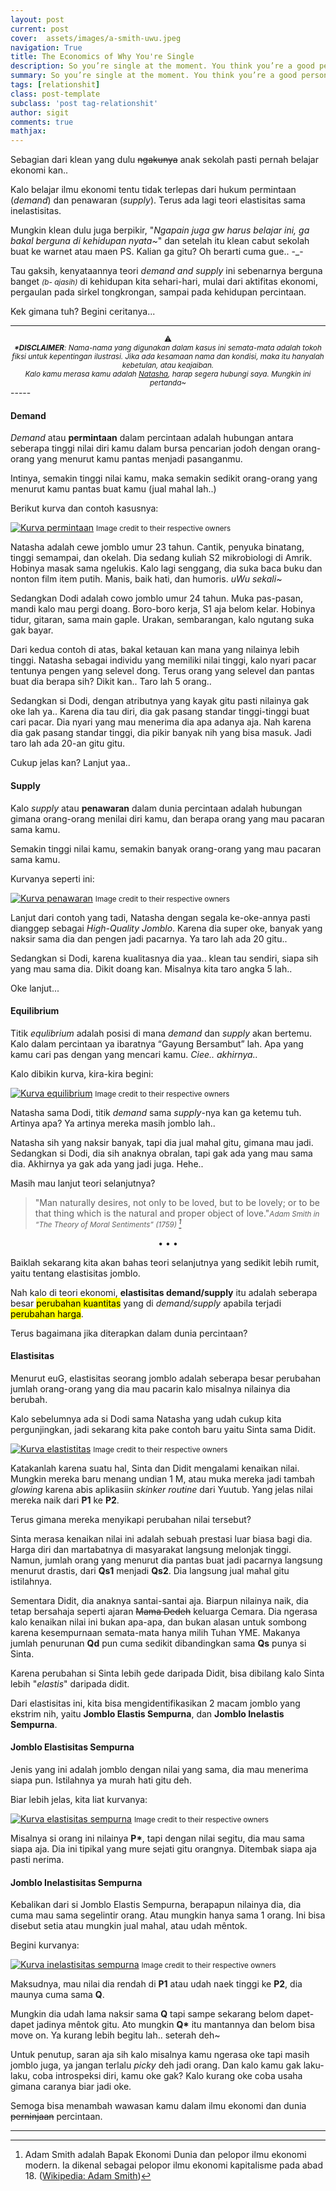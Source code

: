 ```yaml
---
layout: post
current: post
cover:  assets/images/a-smith-uwu.jpeg
navigation: True
title: The Economics of Why You're Single
description: So you’re single at the moment. You think you’re a good person, with good qualities, but here you are, without anyone to hold tight at night. 😔
summary: So you’re single at the moment. You think you’re a good person, with good qualities, but here you are, without anyone to hold tight at night. 😔
tags: [relationshit]
class: post-template
subclass: 'post tag-relationshit'
author: sigit
comments: true
mathjax:
---
```


Sebagian dari klean yang dulu ~~ngakunya~~ anak sekolah pasti pernah belajar ekonomi kan..

Kalo belajar ilmu ekonomi tentu tidak terlepas dari hukum permintaan (*demand*) dan penawaran (*supply*). Terus ada lagi teori elastisitas sama inelastisitas.

Mungkin klean dulu juga berpikir, "*Ngapain juga gw harus belajar ini, ga bakal berguna di kehidupan nyata~*" dan setelah itu klean cabut sekolah buat ke warnet atau maen PS. Kalian ga gitu? Oh berarti cuma gue.. -_-

Tau gaksih, kenyataannya teori *demand and supply* ini sebenarnya berguna banget *<small>(b- ajasih)</small>* di kehidupan kita sehari-hari, mulai dari aktifitas ekonomi, pergaulan pada sirkel tongkrongan, sampai pada kehidupan percintaan.

Kek gimana tuh? Begini ceritanya...

-----
<center><sup>⚠<br/><i><b>*DISCLAIMER</b>: Nama-nama yang digunakan dalam kasus ini semata-mata adalah tokoh fiksi untuk kepentingan ilustrasi. Jika ada kesamaan nama dan kondisi, maka itu hanyalah kebetulan, atau keajaiban.<br/>Kalo kamu merasa kamu adalah <u>Natasha</u>, harap segera hubungi saya. Mungkin ini pertanda~</i></sup></center>
-----

#### Demand

*Demand* atau **permintaan** dalam percintaan adalah hubungan antara seberapa tinggi nilai diri kamu dalam bursa pencarian jodoh dengan orang-orang yang menurut kamu pantas menjadi pasanganmu.

Intinya, semakin tinggi nilai kamu, maka semakin sedikit orang-orang yang menurut kamu pantas buat kamu (jual mahal lah..)

Berikut kurva dan contoh kasusnya:

[![Kurva permintaan](assets/images/kurva-percintaan/demand.png "Kurva permintaan dalam percintaan")](#media)
<small>Image credit to their respective owners</small>

Natasha adalah cewe jomblo umur 23 tahun. Cantik, penyuka binatang, tinggi semampai, dan okelah. Dia sedang kuliah S2 mikrobiologi di Amrik. Hobinya masak sama ngelukis. Kalo lagi senggang, dia suka baca buku dan nonton film item putih. Manis, baik hati, dan humoris. *uWu sekali~*

Sedangkan Dodi adalah cowo jomblo umur 24 tahun. Muka pas-pasan, mandi kalo mau pergi doang. Boro-boro kerja, S1 aja belom kelar. Hobinya tidur, gitaran, sama main gaple. Urakan, sembarangan, kalo ngutang suka gak bayar.

Dari kedua contoh di atas, bakal ketauan kan mana yang nilainya lebih tinggi. Natasha sebagai individu yang memiliki nilai tinggi, kalo nyari pacar tentunya pengen yang selevel dong. Terus orang yang selevel dan pantas buat dia berapa sih? Dikit kan.. Taro lah 5 orang..

Sedangkan si Dodi, dengan atributnya yang kayak gitu pasti nilainya gak oke lah ya.. Karena dia tau diri, dia gak pasang standar tinggi-tinggi buat cari pacar. Dia nyari yang mau menerima dia apa adanya aja. Nah karena dia gak pasang standar tinggi, dia pikir banyak nih yang bisa masuk. Jadi taro lah ada 20-an gitu gitu.

Cukup jelas kan? Lanjut yaa..

#### Supply

Kalo *supply* atau **penawaran** dalam dunia percintaan adalah hubungan gimana orang-orang menilai diri kamu, dan berapa orang yang mau pacaran sama kamu.

Semakin tinggi nilai kamu, semakin banyak orang-orang yang mau pacaran sama kamu.

Kurvanya seperti ini:

[![Kurva penawaran](assets/images/kurva-percintaan/supply.png "Kurva penawaran dalam percintaan")](#media)
<small>Image credit to their respective owners</small>

Lanjut dari contoh yang tadi, Natasha dengan segala ke-oke-annya pasti dianggep sebagai *High-Quality Jomblo*. Karena dia super oke, banyak yang naksir sama dia dan pengen jadi pacarnya. Ya taro lah ada 20 gitu..

Sedangkan si Dodi, karena kualitasnya dia yaa.. klean tau sendiri, siapa sih yang mau sama dia. Dikit doang kan. Misalnya kita taro angka 5 lah..

Oke lanjut...

#### Equilibrium

Titik *equlibrium* adalah posisi di mana *demand* dan *supply* akan bertemu. Kalo dalam percintaan ya ibaratnya “Gayung Bersambut” lah. Apa yang kamu cari pas dengan yang mencari kamu. *Ciee.. akhirnya..*

Kalo dibikin kurva, kira-kira begini:

[![Kurva equilibrium](assets/images/kurva-percintaan/equilibrium.png "Kurva equilibrium dalam percintaan")](#media)
<small>Image credit to their respective owners</small>

Natasha sama Dodi, titik *demand* sama *supply*-nya kan ga ketemu tuh. Artinya apa? Ya artinya mereka masih jomblo lah..

Natasha sih yang naksir banyak, tapi dia jual mahal gitu, gimana mau jadi. Sedangkan si Dodi, dia sih anaknya obralan, tapi gak ada yang mau sama dia. Akhirnya ya gak ada yang jadi juga. Hehe..

Masih mau lanjut teori selanjutnya?

> &quot;Man naturally desires, not only to be loved, but to be lovely; or to be that thing which is the natural and proper object of love.&quot;<small><cite>Adam Smith in “The Theory of Moral Sentiments” (1759) [^1]</cite></small>

<center>•   •   •</center>

Baiklah sekarang kita akan bahas teori selanjutnya yang sedikit lebih rumit, yaitu tentang elastisitas jomblo.

Nah kalo di teori ekonomi, **elastisitas demand/supply** itu adalah seberapa besar <mark>perubahan kuantitas</mark> yang di *demand/supply* apabila terjadi <mark>perubahan harga</mark>.

Terus bagaimana jika diterapkan dalam dunia percintaan?

#### Elastisitas

Menurut euG, elastisitas seorang jomblo adalah seberapa besar perubahan jumlah orang-orang yang dia mau pacarin kalo misalnya nilainya dia berubah.

Kalo sebelumnya ada si Dodi sama Natasha yang udah cukup kita pergunjingkan, jadi sekarang kita pake contoh baru yaitu Sinta sama Didit.

[![Kurva elastistitas](assets/images/kurva-percintaan/elastisitas.png "Kurva elastisitas dalam percintaan")](#media)
<small>Image credit to their respective owners</small>

Katakanlah karena suatu hal, Sinta dan Didit mengalami kenaikan nilai. Mungkin mereka baru menang undian 1 M, atau muka mereka jadi tambah *glowing* karena abis aplikasiin *skinker routine* dari Yuutub. Yang jelas nilai mereka naik dari <b>P1</b> ke <b>P2</b>.

Terus gimana mereka menyikapi perubahan nilai tersebut?

Sinta merasa kenaikan nilai ini adalah sebuah prestasi luar biasa bagi dia. Harga diri dan martabatnya di masyarakat langsung melonjak tinggi. Namun, jumlah orang yang menurut dia pantas buat jadi pacarnya langsung menurut drastis, dari <b>Qs1</b> menjadi <b>Qs2</b>. Dia langsung jual mahal gitu istilahnya.

Sementara Didit, dia anaknya santai-santai aja. Biarpun nilainya naik, dia tetap bersahaja seperti ajaran ~~Mama Dedeh~~ keluarga Cemara. Dia ngerasa kalo kenaikan nilai ini bukan apa-apa, dan bukan alasan untuk sombong karena kesempurnaan semata-mata hanya milih Tuhan YME. Makanya jumlah penurunan <b>Qd</b> pun cuma sedikit dibandingkan sama <b>Qs</b> punya si Sinta.

Karena perubahan si Sinta lebih gede daripada Didit, bisa dibilang kalo Sinta lebih "*elastis*" daripada didit.

Dari elastisitas ini, kita bisa mengidentifikasikan 2 macam jomblo yang ekstrim nih, yaitu **Jomblo Elastis Sempurna**, dan **Jomblo Inelastis Sempurna**.

#### Jomblo Elastisitas Sempurna

Jenis yang ini adalah jomblo dengan nilai yang sama, dia mau menerima siapa pun. Istilahnya ya murah hati gitu deh.

Biar lebih jelas, kita liat kurvanya:

[![Kurva elastisitas sempurna](assets/images/kurva-percintaan/elastis-sempurna.png "Kurva elastisitas sempurna dalam percintaan")](#media)
<small>Image credit to their respective owners</small>

Misalnya si orang ini nilainya <b>P*</b>, tapi dengan nilai segitu, dia mau sama siapa aja. Dia ini tipikal yang mure sejati gitu orangnya. Ditembak siapa aja pasti nerima.

#### Jomblo Inelastisitas Sempurna

Kebalikan dari si Jomblo Elastis Sempurna, berapapun nilainya dia, dia cuma mau sama segelintir orang. Atau  mungkin hanya sama 1 orang. Ini bisa disebut setia atau mungkin jual mahal, atau udah mêntok.

Begini kurvanya:

[![Kurva inelastisitas sempurna](assets/images/kurva-percintaan/inelastis-sempurna.png "Kurva inelastisitas sempurna dalam percintaan")](#media)
<small>Image credit to their respective owners</small>

Maksudnya, mau nilai dia rendah di <b>P1</b> atau udah naek tinggi ke <b>P2</b>, dia maunya cuma sama <b>Q</b>.

Mungkin dia udah lama naksir sama <b>Q</b> tapi sampe sekarang belom dapet-dapet jadinya mêntok gitu. Ato mungkin <b>Q*</b> itu mantannya dan belom bisa move on. Ya kurang lebih begitu lah.. seterah deh~

Untuk penutup, saran aja sih kalo misalnya kamu ngerasa oke tapi masih jomblo juga, ya jangan terlalu *picky* deh jadi orang. Dan kalo kamu gak laku-laku, coba introspeksi diri, kamu oke gak? Kalo kurang oke coba usaha gimana caranya biar jadi oke.

Semoga bisa menambah wawasan kamu dalam ilmu ekonomi dan dunia ~~perninjaan~~ percintaan.

---

[^1]: Adam Smith adalah Bapak Ekonomi Dunia dan pelopor ilmu ekonomi modern. Ia dikenal sebagai pelopor ilmu ekonomi kapitalisme pada abad 18. ([Wikipedia: Adam Smith](https://en.wikipedia.org/wiki/Adam_Smith))